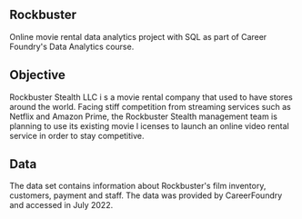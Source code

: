 ## Rockbuster
Online movie rental data analytics project with SQL as part of Career Foundry's Data Analytics course.

## Objective

Rockbuster Stealth LLC i s a movie rental company that used to have stores around the world. Facing stiff competition from streaming services such as Netflix and Amazon Prime, the Rockbuster Stealth management team is planning to use its existing movie l icenses to launch an online video rental service in order to stay competitive.

## Data
The data set contains information about Rockbuster's film inventory, customers, payment and staff. The data was provided by CareerFoundry and accessed in July 2022.
